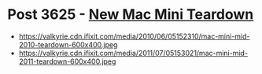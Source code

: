 # Post 3625 - [New Mac Mini Teardown](https://www.ifixit.com/News/3625/new-mac-mini-teardown)

- https://valkyrie.cdn.ifixit.com/media/2010/06/05152310/mac-mini-mid-2010-teardown-600x400.jpeg
- https://valkyrie.cdn.ifixit.com/media/2011/07/05153021/mac-mini-mid-2011-teardown-600x400.jpeg

